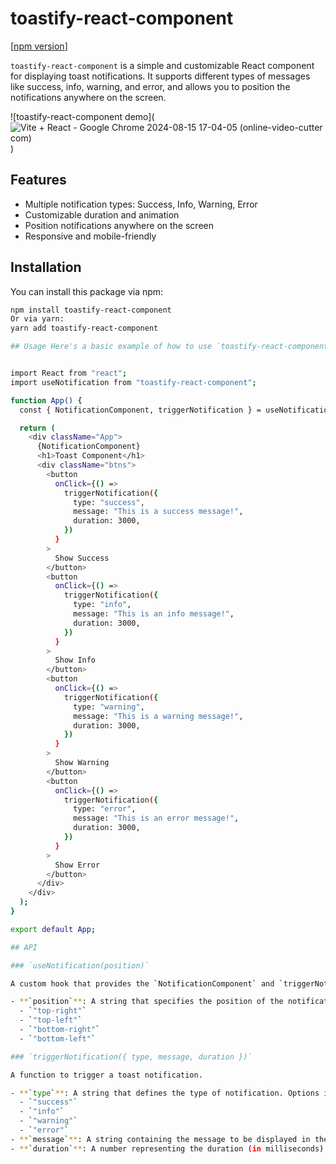 # toastify-react-component

[[npm version](https://badge.fury.io/js/npm.svg)]

`toastify-react-component` is a simple and customizable React component for displaying toast notifications. It supports different types of messages like success, info, warning, and error, and allows you to position the notifications anywhere on the screen.

![toastify-react-component demo](![Vite + React - Google Chrome 2024-08-15 17-04-05 (online-video-cutter com)](https://github.com/user-attachments/assets/4b4c2773-676a-4bfc-9b0d-ddff9dc6a46c)
)

## Features

- Multiple notification types: Success, Info, Warning, Error
- Customizable duration and animation
- Position notifications anywhere on the screen
- Responsive and mobile-friendly

## Installation

You can install this package via npm:

```bash
npm install toastify-react-component
Or via yarn:
yarn add toastify-react-component

## Usage Here's a basic example of how to use `toastify-react-component` in your project:


import React from "react";
import useNotification from "toastify-react-component";

function App() {
  const { NotificationComponent, triggerNotification } = useNotification("top-right");

  return (
    <div className="App">
      {NotificationComponent}
      <h1>Toast Component</h1>
      <div className="btns">
        <button
          onClick={() =>
            triggerNotification({
              type: "success",
              message: "This is a success message!",
              duration: 3000,
            })
          }
        >
          Show Success
        </button>
        <button
          onClick={() =>
            triggerNotification({
              type: "info",
              message: "This is an info message!",
              duration: 3000,
            })
          }
        >
          Show Info
        </button>
        <button
          onClick={() =>
            triggerNotification({
              type: "warning",
              message: "This is a warning message!",
              duration: 3000,
            })
          }
        >
          Show Warning
        </button>
        <button
          onClick={() =>
            triggerNotification({
              type: "error",
              message: "This is an error message!",
              duration: 3000,
            })
          }
        >
          Show Error
        </button>
      </div>
    </div>
  );
}

export default App;

## API

### `useNotification(position)`

A custom hook that provides the `NotificationComponent` and `triggerNotification` function.

- **`position`**: A string that specifies the position of the notification on the screen. Options include:
  - `"top-right"`
  - `"top-left"`
  - `"bottom-right"`
  - `"bottom-left"`

### `triggerNotification({ type, message, duration })`

A function to trigger a toast notification.

- **`type`**: A string that defines the type of notification. Options include:
  - `"success"`
  - `"info"`
  - `"warning"`
  - `"error"`
- **`message`**: A string containing the message to be displayed in the notification.
- **`duration`**: A number representing the duration (in milliseconds) for which the notification will remain visible.
```
